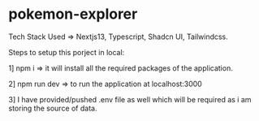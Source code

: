 # pokemon-explorer

Tech Stack Used => Nextjs13, Typescript, Shadcn UI, Tailwindcss. 

Steps to setup this porject in local:

1] npm i => it will install all the required packages of the application.

2] npm run dev => to run the application at localhost:3000

3] I have provided/pushed .env file as well which will be required as i am storing the source of data.
